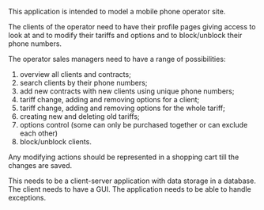 This application is intended to model a mobile phone operator site.

The clients of the operator need to have their profile pages 
giving access to look at and to modify their tariffs and options 
and to block/unblock their phone numbers.

The operator sales managers need to have a range of possibilities:
1. overview all clients and contracts;
2. search clients by their phone numbers;
3. add new contracts with new clients using unique phone numbers;
4. tariff change, adding and removing options for a client;
5. tariff change, adding and removing options for the whole tariff;
6. creating new and deleting old tariffs;
7. options control (some can only be purchased together or can exclude each other)
8. block/unblock clients.

Any modifying actions should be represented in a shopping cart till the changes are saved.

This needs to be a client-server application with data storage in a database.
The client needs to have a GUI.
The application needs to be able to handle exceptions. 